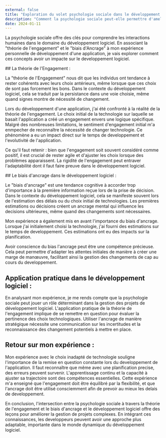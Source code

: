 ```yaml
---
external: false
title: "Exploration du volet psychologie sociale dans le développement logiciel : théorie de l'engagement, biais d'ancrage"
description: "Comment la psychologie sociale peut-elle permettre d'ameliorer les processus de developpement logiciel ?"
date: 2024-01-11
---
```


La psychologie sociale offre des clés pour comprendre les interactions humaines dans le domaine du développement logiciel. En associant la "théorie de l'engagement" et le "biais d'Ancrage" à mon expérience personnelle de développement d'une application, je vais explorer comment ces concepts avoir un impacte sur le developpement logiciel.

## La théorie de l'Engagement :

La "théorie de l'Engagement" nous dit que les individus ont tendance à rester cohérents avec leurs choix antérieurs, même lorsque que ces choix de sont pas forcement les bons. Dans le contexte du développement logiciel, cela se traduit par la persistance dans une voie choisie, même quand signes montre de nécessité de changement.

Lors du développement d'une application, j'ai été confronté à la réalité de la théorie de l'engagement. Le choix initial de la technologie sur laquelle se basait l'application a créé un engagement envers une logique  spécifique. Malgré des nombreuses limitations, le sentiment d'engagement initial m'a enmpecher de reconnaître la nécessité de changer technologie. Ce phénomène a eu un impact direct sur le temps de developpement et l'evolutivité de l'application.

Ce qu'il faut retenir : bien que l'engagement soit souvent considéré comme positif, il est crucial de rester agile et d'ajuster les choix lorsque des problèmes apparaissent. La rigidité de l'engagement peut entraver l'adaptabilité dont il faut faire preuve dans le développement logiciel.

## Le biais d'ancrage dans le développement logiciel :

Le "biais d'ancrage" est une tendance cognitive à accorder trop d'importance à la première information reçue lors de la prise de décision. Dans le contexte du développement logiciel, cela se manifeste souvent lors de l'estimation des délais ou du choix initial de technologies. Les premières estimations ou décisions créent un ancrage mental qui influence les decisions ultérieures, même quand des changements sont nécessaires.

Mon expérience a également mis en avant l'importance du biais d'ancrage. Lorsque j'ai initialement choisi la technologie, j'ai fourni des estimations sur le temps de developpement. Ces estimations ont eu des impacts sur la planification.

Avoir conscience du bias l'ancrage peut être une compétence précieuse. Cela peut permettre d'adapter les attentes initiales de manière à créer une marge de manœuvre, facilitant ainsi la gestion des changements de cap au cours du developpement.

## Application pratique dans le développement logiciel :

En analysant mon expérience, je me rends compte que la psychologie sociale peut jouer un rôle déterminant dans la gestion des projets de développement logiciel. L'application pratique de la théorie de l'engagement implique de se remettre en question pour évaluer la pertinence des choix technologiques. Utiliser l'ancrage de manière stratégique nécessite une communication sur les incertitudes et la reconnaissance des changement potentiels à mettre en place.

## Retour sur mon expérience :

Mon expérience avec le choix inadapté de technologie souligne l'importance de la remise en question constante lors du developpement de l'application. Il faut reconnaître que même avec une planification precise, des erreurs peuvent survenir. L'apprentissage continu et la capacité à ajuster sa trajectoire sont des compétences essentielles. Cette expérience m'a enseigné que l'engagement doit être équilibré par la flexibilité, et que l'ancrage doit être utilisé consciemment afin de prevoir au mieux les delais de developpement.

En conclusion, l'intersection entre la psychologie sociale à travers la théorie de l'engagement et le biais d'ancrage et le développement logiciel offre des leçons pour améliorer la gestion de projets complexes. En intégrant ces connaissances, les developpeurs peuvent avoir une approche plus adaptable, importante dans le monde dynamique du développement logiciel.
